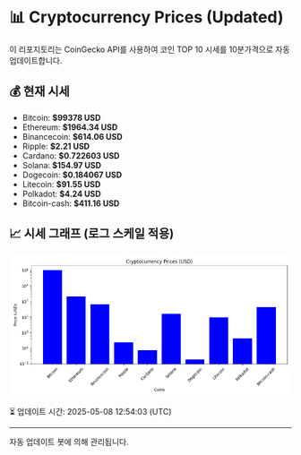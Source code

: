 
# 📊 Cryptocurrency Prices (Updated)

이 리포지토리는 CoinGecko API를 사용하여 코인 TOP 10 시세를 10분가격으로 자동 업데이트합니다.

## 💰 현재 시세
- Bitcoin: **$99378 USD**
- Ethereum: **$1964.34 USD**
- Binancecoin: **$614.06 USD**
- Ripple: **$2.21 USD**
- Cardano: **$0.722603 USD**
- Solana: **$154.97 USD**
- Dogecoin: **$0.184067 USD**
- Litecoin: **$91.55 USD**
- Polkadot: **$4.24 USD**
- Bitcoin-cash: **$411.16 USD**

## 📈 시세 그래프 (로그 스케일 적용)
![Crypto Prices](crypto_prices.png)

⏳ 업데이트 시간: 2025-05-08 12:54:03 (UTC)

---
자동 업데이트 봇에 의해 관리됩니다.
